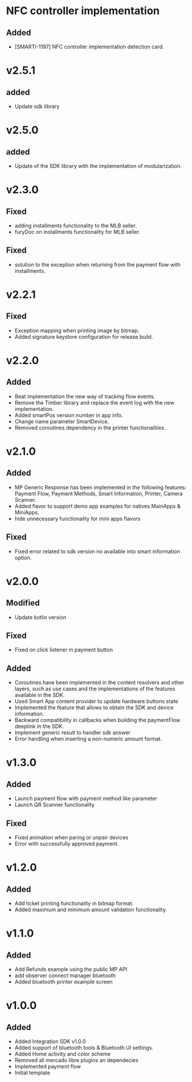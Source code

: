 # NFC controller implementation
## Added
- [SMARTI-1197] NFC controller implementation detection card.

# v2.5.1
## added
- Update sdk library

# v2.5.0
## added
- Update of the SDK library with the implementation of modularization.

# v2.3.0
## Fixed
- adding installments functionality to the MLB seller.
- furyDoc on installments functionality for MLB seller.

## Fixed
- solution to the exception when returning from the payment flow with installments.

# v2.2.1
## Fixed
- Exception mapping when printing image by bitmap.
- Added signature keystore configuration for release build.

# v2.2.0
## Added
- Beat implementation the new way of tracking flow events.
- Remove the Timber library and replace the event log with the new implementation.
- Added smartPos version number in app info.
- Change name parameter SmartDevice.
- Removed coroutines dependency in the printer functionalities.

# v2.1.0
## Added
- MP Generic Response has been implemented in the following features: Payment Flow, Payment Methods, Smart Information, Printer, Camera Scanner.
- Added flavor to support demo app examples for natives MainApps & MiniApps.
- hide unnecessary functionality for mini apps flavors

## Fixed
- Fixed error related to sdk version no available into smart information option.

# v2.0.0
## Modified
- Update kotlin version

## Fixed
- Fixed on click listener in payment button

## Added
- Coroutines have been implemented in the content resolvers and other layers, such as use cases and the implementations of the features available in the SDK.
- Used Smart App content provider to update hardware buttons state
- Implemented the feature that allows to obtain the SDK and device information.
- Backward compatibility in callbacks when building the paymentFlow deeplink in the SDK.
- Implement generic result to handler sdk answer
- Error handling when inserting a non-numeric amount format.

# v1.3.0
## Added
- Launch payment flow with payment method like parameter
- Launch QR Scanner functionality
## Fixed
- Fixed animation when paring or unpair devices
- Error with successfully approved payment.

# v1.2.0
## Added
- Add ticket printing functionality in bitmap format.
- Added maximum and minimum amount validation functionality.

# v1.1.0
## Added
- Add Refunds example using the public MP API
- add observer connect manager bluetooth
- Added bluetooth printer example screen

# v1.0.0
## Added
- Added Integration SDK v1.0.0
- Added support of bluetooth tools & Bluetooth UI settings.
- Added Home activity and color scheme
- Removed all mercado libre plugins an dependecies
- Implemented payment flow
- Initial template
